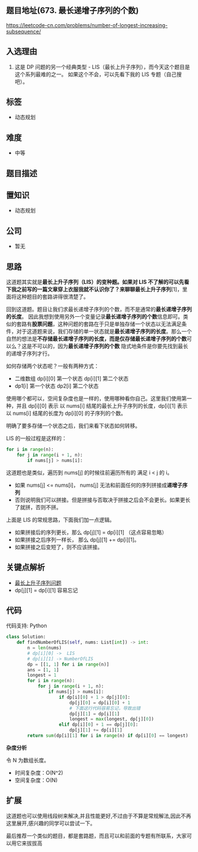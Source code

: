 ## 题目地址(673. 最长递增子序列的个数)

https://leetcode-cn.com/problems/number-of-longest-increasing-subsequence/

## 入选理由

1. 这是 DP 问题的另一个经典类型 - LIS（最长上升子序列），而今天这个题目是这个系列最难的之一。 如果这个不会，可以先看下我的 LIS 专题（自己搜吧）。

## 标签

- 动态规划

## 难度

- 中等

## 题目描述

## 置知识

- 动态规划

## 公司

- 暂无

## 思路

这道题其实就是**最长上升子序列（LIS）**的变种题。如果对 LIS 不了解的可以先看下我之前写的一篇文章**穿上衣服我就不认识你了？来聊聊最长上升子序列**[1]，里面将这种题目的套路讲得很清楚了。

回到这道题。题目让我们求最长递增子序列的个数，而不是通常的**最长递增子序列的长度**。 因此我想到使用另外一个变量记录**最长递增子序列的个数**信息即可。类似的套路有**股票问题**，这种问题的套路在于只是单独存储一个状态以无法满足条件，对于这道题来说，我们存储的单一状态就是**最长递增子序列的长度**。那么一个自然的想法是**不存储最长递增子序列的长度，而是仅存储最长递增子序列的个数**可以么？这是不可以的，因为**最长递增子序列的个数** 隐式地条件是你要先找到最长的递增子序列才行。

如何存储两个状态呢？一般有两种方式：

- 二维数组 dp[i][0] 第一个状态 dp[i][1] 第二个状态
- dp1[i] 第一个状态 dp2[i] 第二个状态

使用哪个都可以，空间复杂度也是一样的，使用哪种看你自己。这里我们使用第一种，并且 dp[i][0] 表示 以 nums[i] 结尾的最长上升子序列的长度，dp[i][1] 表示 以 nums[i] 结尾的长度为 dp[i][0] 的子序列的个数。

明确了要多存储一个状态之后，我们来看下状态如何转移。

LIS 的一般过程是这样的：

```python
for i in range(n):
    for j in range(i + 1, n):
        if nums[j] > nums[i]:
```

这道题也是类似，遍历到 nums[j] 的时候往前遍历所有的 满足 i < j 的 i。

- 如果 nums[j] <= nums[i]， nums[j] 无法和前面任何的序列拼接成**递增子序列**
- 否则说明我们可以拼接。但是拼接与否取决于拼接之后会不会更长。如果更长了就拼，否则不拼。

上面是 LIS 的常规思路，下面我们加一点逻辑。

- 如果拼接后的序列更长，那么 dp[j][1] = dp[i][1] （这点容易忽略）
- 如果拼接之后序列一样长， 那么 dp[j][1] += dp[i][1]。
- 如果拼接之后变短了，则不应该拼接。

## 关键点解析

- [最长上升子序列问题](https://lucifer.ren/blog/2020/06/20/LIS/)
- dp[j][1] = dp[i][1] 容易忘记

## 代码

代码支持: Python

```python
class Solution:
    def findNumberOfLIS(self, nums: List[int]) -> int:
        n = len(nums)
        # dp[i][0] ->  LIS
        # dp[i][1] -> NumberOfLIS
        dp = [[1, 1] for i in range(n)]
        ans = [1, 1]
        longest = 1
        for i in range(n):
            for j in range(i + 1, n):
                if nums[j] > nums[i]:
                    if dp[i][0] + 1 > dp[j][0]:
                        dp[j][0] = dp[i][0] + 1
                        # 下面这行代码容易忘记，导致出错
                        dp[j][1] = dp[i][1]
                        longest = max(longest, dp[j][0])
                    elif dp[i][0] + 1 == dp[j][0]:
                        dp[j][1] += dp[i][1]
        return sum(dp[i][1] for i in range(n) if dp[i][0] == longest)
```

**杂度分析**

令 N 为数组长度。

- 时间复杂度：O(N^2)
- 空间复杂度：O(N)

## 扩展

这道题也可以使用线段树来解决,并且性能更好,不过由于不算是常规解法,因此不再这里展开,感兴趣的同学可以尝试一下。

最后推荐一个类似的题目，都是套路题，而且可以和前面的专题有所联系，大家可以用它来拔拔高
